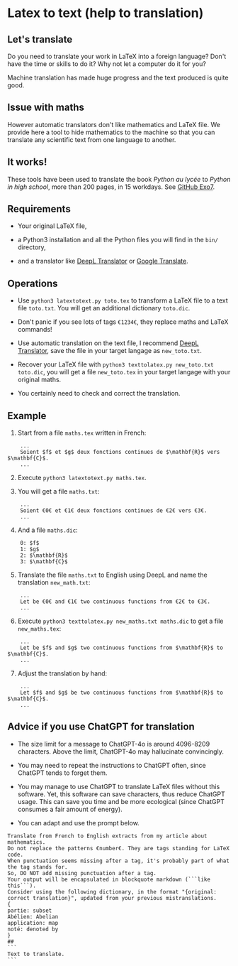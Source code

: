 
Latex to text (help to translation)
===================================

Let's translate
---------------

Do you need to translate your work in LaTeX into a foreign language? Don't have the time or skills to do it? Why not let a computer do it for you?

Machine translation has made huge progress and the text produced is quite good.

Issue with maths
----------------

However automatic translators don't like mathematics and LaTeX file. We provide here a tool to hide mathematics to the machine so that you can translate any scientific text from one language to another.


It works!
---------

These tools have been used to translate the book *Python au lycée* to *Python in high school*, more than 200 pages, in 15 workdays. See [GitHub Exo7](https://github.com/exo7math).



Requirements
------------

* Your original LaTeX file,

* a Python3 installation and all the Python files you will find in the `bin/` directory, 

* and a translator like [DeepL Translator](https://www.deepl.com/translator) or [Google Translate](https://translate.google.com/).


Operations
----------

* Use `python3 latextotext.py toto.tex` to transform a LaTeX file to a text file `toto.txt`. You will get an additional dictionary `toto.dic`.

* Don't panic if you see lots of tags `€1234€`, they replace maths and LaTeX commands!  

* Use automatic translation on the text file, I recommend [DeepL Translator](https://www.deepl.com/translator), save the file in your target langage as `new_toto.txt`.

* Recover your LaTeX file with `python3 texttolatex.py new_toto.txt toto.dic`, you will get a
file `new_toto.tex` in your target langage with your original maths.

* You certainly need to check and correct the translation.


Example
-------

1. Start from a file `maths.tex` written in French:
```
	...
	Soient $f$ et $g$ deux fonctions continues de $\mathbf{R}$ vers $\mathbf{C}$.
	...
```


2. Execute `python3 latextotext.py maths.tex`.

3. You will get a file `maths.txt`:
```
	...
	Soient €0€ et €1€ deux fonctions continues de €2€ vers €3€.
	...
```

4. And a file `maths.dic`:
```
	0: $f$
	1: $g$
	2: $\mathbf{R}$
	3: $\mathbf{C}$
```

5. Translate the file `maths.txt` to English using DeepL and name the translation `new_math.txt`:
```
	...
	Let be €0€ and €1€ two continuous functions from €2€ to €3€.
	...
```

6. Execute `python3 texttolatex.py new_maths.txt maths.dic` to get a file `new_maths.tex`:
```
	...
	Let be $f$ and $g$ two continuous functions from $\mathbf{R}$ to $\mathbf{C}$.
	...
```

7. Adjust the translation by hand:
```
	...
	Let $f$ and $g$ be two continuous functions from $\mathbf{R}$ to $\mathbf{C}$.
	...
```

Advice if you use ChatGPT for translation
-----------------------------------------

* The size limit for a message to ChatGPT-4o is around 4096-8209 characters. Above the limit, ChatGPT-4o may hallucinate convincingly.

* You may need to repeat the instructions to ChatGPT often, since ChatGPT tends to forget them.

* You may manage to use ChatGPT to translate LaTeX files without this software. Yet, this software can save characters, thus reduce ChatGPT usage. This can save you time and be more ecological (since ChatGPT consumes a fair amount of energy).

* You can adapt and use the prompt below.

````
Translate from French to English extracts from my article about mathematics.
Do not replace the patterns €number€. They are tags standing for LaTeX code.
When punctuation seems missing after a tag, it's probably part of what the tag stands for.
So, DO NOT add missing punctuation after a tag.
Your output will be encapsulated in blockquote markdown (```like this```).
Consider using the following dictionary, in the format "{original: correct translation}", updated from your previous mistranslations.
{
partie: subset
Abélien: Abelian
application: map
noté: denoted by
}
##
```
Text to translate.
```
````

